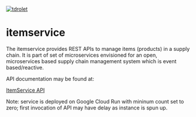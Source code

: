 
[![tdrolet](https://circleci.com/gh/tdrolet/itemservice.svg?style=svg)](https://app.circleci.com/pipelines/github/tdrolet/itemservice)

# itemservice

The itemservice provides REST APIs to manage items (products) in a supply chain.  It is part of set of microservices envisioned for an open, microservices based supply chain management system which is event based/reactive.

API documentation may be found at:

[ItemService API](https://itemservice.tdrolet.com/docs/index.html)
    
    
Note: service is deployed on Google Cloud Run with mininum count set to zero;  first invocation of API may have delay as instance is spun up.
